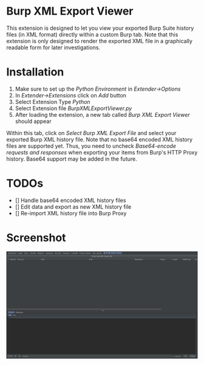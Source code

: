 # Burp XML Export Viewer

This extension is designed to let you view your exported Burp Suite history files (in XML format) directly within a custom Burp tab. Note that this extension is only designed to render the exported XML file in a graphically readable form for later investigations.

# Installation

1. Make sure to set up the *Python Environment* in *Extender->Options*
2. In *Extender->Extensions* click on *Add* button
3. Select Extension Type *Python*
4. Select Extension file *BurpXMLExportViewer.py*
5. After loading the extension, a new tab called *Burp XML Export Viewer* should appear

Within this tab, click on *Select Burp XML Export File* and select your exported Burp XML history file. Note that no base64 encoded XML history files are supported yet. Thus, you need to uncheck *Base64-encode requests and responses* when exporting your items from Burp's HTTP Proxy history. Base64 support may be added in the future.

# TODOs

- [] Handle base64 encoded XML history files
- [] Edit data and export as new XML history file
- [] Re-import XML history file into Burp Proxy

# Screenshot

![](screenshot.png)
